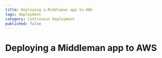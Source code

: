 ```yaml
---
title: Deploying a Middleman app to AWS
tags: deployment
category: Continuous Deployment
published: false
---
```


# Deploying a Middleman app to AWS
